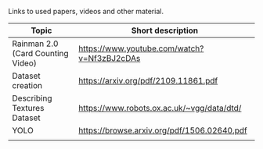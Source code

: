 Links to used papers, videos and other material.

|Topic|Short description|
|---|---|
|Rainman 2.0 (Card Counting Video)| https://www.youtube.com/watch?v=Nf3zBJ2cDAs|
|Dataset creation| https://arxiv.org/pdf/2109.11861.pdf|
|Describing Textures Dataset| https://www.robots.ox.ac.uk/~vgg/data/dtd/|
|YOLO| https://browse.arxiv.org/pdf/1506.02640.pdf|
| | |


